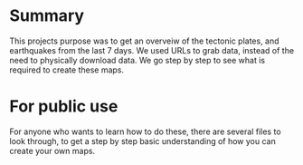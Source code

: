 # Summary
This projects purpose was to get an overveiw of the tectonic plates, and earthquakes from the last 7 days. We used URLs to grab data, instead of the need to physically download data. We go step by step to see what is required to create these maps. 

# For public use
For anyone who wants to learn how to do these, there are several files to look through, to get a step by step basic understanding of how you can create your own maps.
